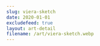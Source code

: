 ```yaml
---
slug: viera-sketch
date: 2020-01-01
excludefeed: true
layout: art-detail
filename: /art/viera-sketch.webp
---
```

